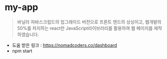 # my-app

> 바닐라 자바스크립드의 업그레이드 버전으로
> 프론트 엔드의 상싱이고, 웹개발의 50%를 차지하는
> react란 JavaScript라이브러리를 활용하여
> 웹 페이지를 제작하였습니다.

- 도움 받은 링크 : <https://nomadcoders.co/dashboard>
- npm start
